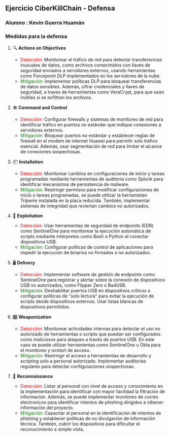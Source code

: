 
## Ejercicio CiberKillChain - Defensa

### Alumno : Kevin Guerra Huamán

### Medidas para la defensa


1. 🔍 **Actions on Objectives**  
   - <span style="color: red;">Detección: </span>Monitorear el tráfico de red para detectar transferencias inusuales de datos, como archivos comprimidos con llaves de seguridad enviados a servidores externos, usando herramientas como Forcepoint DLP implementados en los servidores de la nube.  
   - <span style="color: green;">Mitigación: </span>Implementar políticas DLP para bloquear transferencias de datos sensibles. Además, cifrar credenciales y llaves de seguridad, a traves de herramientas como VeraCrypt, para que sean inútiles si se exfiltran los archivos.


2. 🛠️ **Command and Control**  
   - <span style="color: red;">Detección: </span>Configurar firewalls y sistemas de monitoreo de red para identificar tráfico en puertos no estándar que indique conexiones a servidores externos.  
   - <span style="color: green;">Mitigación: </span>Bloquear puertos no estándar y establecer reglas de firewall en el modem de internet Huawei para permitir solo tráfico esencial. Además, usar segmentación de red para limitar el alcance de conexiones sospechosas.


3. 📦 **Installation**  
   - <span style="color: red;">Detección: </span>Monitorear cambios en configuraciones de inicio y tareas programadas mediante herramientas de auditoría como Splunk para identificar mecanismos de persistencia de malware.  
   - <span style="color: green;">Mitigación: </span>Restringir permisos para modificar configuraciones de inicio o tareas programadas, se puede utilizar la herramietan Tripwire instalada en la placa reducida. También, implementar sistemas de integridad que reviertan cambios no autorizados.


4. 🚀 **Exploitation**
   - <span style="color: red;">Detección: </span>Usar herramientas de seguridad de endpoints (EDR) como SentinelOne para monitorear la ejecución automática de scripts mediante intérpretes como Bash o Python al conectar dispositivos USB.  
   - <span style="color: green;">Mitigación: </span>Configurar políticas de control de aplicaciones para impedir la ejecución de binarios no firmados o no autorizados.

5. 🖥️ **Delivery**  
   - <span style="color: red;">Detección: </span>Implementar software de gestión de endpoints como SentinelOne para registrar y alertar sobre la conexión de dispositivos USB no autorizados, como Flipper Zero o BadUSB.  
   - <span style="color: green;">Mitigación: </span>Deshabilitar puertos USB en dispositivos críticos o configurar políticas de "solo lectura" para evitar la ejecución de scripts desde dispositivos externos. Usar listas blancas de dispositivos permitidos.

6. 🎛️ **Weaponization**  
   - <span style="color: red;">Detección: </span>Monitorear actividades internas para detectar el uso no autorizado de herramientas o scripts que puedan ser configurados como maliciosos para ataques a través de puertos USB. En este caso se puede utilizar herramientas como SentinelOne u Okta para el monitoreo y ocntorl de acceso.  
   - <span style="color: green;">Mitigación: </span>Restringir el acceso a herramientas de desarrollo y scripting solo a personal autorizado. Implementar auditorías regulares para detectar configuraciones sospechosas.


7. 🎯 **Reconnaissance**  
   - <span style="color: red;">Detección: </span>Listar al personal con nivel de acceso y conocimiento en la implementación para identificar con mayor facilidad la filtración de información. Además, se puede implementar monitoreo de correo electronicos para identificar intentos de phishing dirigidos a otbener información del proyecto.  
   - <span style="color: green;">Mitigación: </span>Capacitar al personal en la identificación de intentos de phishing y establecer políticas de no divulgación de información técnica. También, cubrir los dispositivos para dificultar el reconocimiento a simple vista.
